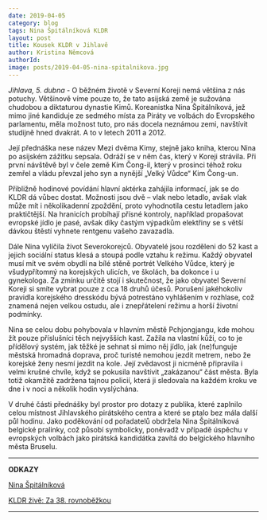 ```yaml
---
date: 2019-04-05
category: blog
tags: Nina Špitálníková KLDR
layout: post
title: Kousek KLDR v Jihlavě
author: Kristina Němcová
authorId:  
image: posts/2019-04-05-nina-spitalnikova.jpg
---
```

*Jihlava, 5. dubna* - O běžném životě v Severní Koreji nemá většina z nás potuchy. Většinově víme pouze to, že tato asijská země je sužována chudobou a diktaturou dynastie Kimů. Koreanistka Nina Špitálníková, jež mimo jiné kandiduje ze sedmého místa za Piráty ve volbách do Evropského parlamentu, měla možnost tuto, pro nás docela neznámou zemi, navštívit studijně hned dvakrát. A to v letech 2011 a 2012.

Její přednáška nese název Mezi dvěma Kimy, stejně jako kniha, kterou Nina po asijském zážitku sepsala. Odráží se v něm čas, který v Koreji strávila. Při první návštěvě byl v čele země Kim Čong-il, který v prosinci téhož roku zemřel a vládu převzal jeho syn a nynější „Velký Vůdce“ Kim Čong-un. 

Přibližně hodinové povídání hlavní aktérka zahájila informací, jak se do KLDR dá vůbec dostat. Možnosti jsou dvě – vlak nebo letadlo, avšak vlak může mít i několikadenní zpoždění, proto vyhodnotila cestu letadlem jako praktičtější. Na hranicích probíhají přísné kontroly, například propašovat evropské jídlo je pasé, avšak díky častým výpadkům elektřiny se s větší dávkou štěstí vyhnete rentgenu vašeho zavazadla.

Dále Nina vylíčila život Severokorejců. Obyvatelé jsou rozděleni do 52 kast a jejich sociální status klesá a stoupá podle vztahu k režimu. Každý obyvatel musí mít ve svém obydlí na bílé stěně portrét Velkého Vůdce, který je všudypřítomný na korejských ulicích, ve školách, ba dokonce i u gynekologa. Za zmínku určitě stojí i skutečnost, že jako obyvatel Severní Koreji si smíte vybrat pouze z cca 18 druhů účesů. Porušení jakéhokoliv pravidla korejského dresskódu bývá potrestáno vyhlášením v rozhlase, což znamená nejen velkou ostudu, ale i znepřátelení režimu a horší životní podmínky.

Nina se celou dobu pohybovala v hlavním městě Pchjongjangu, kde mohou žít pouze příslušníci těch nejvyšších kast. Zažila na vlastní kůži, co to je přídělový systém, jak těžké je sehnat si mimo něj jídlo, jak (ne)funguje městská hromadná doprava, proč turisté nemohou jezdit metrem, nebo že korejské ženy nesmí jezdit na kole. Její zvědavost ji nicméně připravila i velmi krušné chvíle, když se pokusila navštívit „zakázanou“ část města. Byla totiž okamžitě zadržena tajnou policií, která ji sledovala na každém kroku ve dne i v noci a několik hodin vyslýchána.  

V druhé části přednášky byl prostor pro dotazy z publika, které zaplnilo celou místnost Jihlavského pirátského centra a které se ptalo bez mála další půl hodinu. Jako poděkování od pořadatelů obdržela Nina Špitálníková belgické pralinky, což působí symbolicky, poněvadž v případě úspěchu v evropských volbách jako pirátská kandidátka zavítá do belgického hlavního města Bruselu.

---
**ODKAZY**

[Nina Špitálníková](https://wiki.pirati.cz/lide/nina_spitalnikova)

[KLDR živě: Za 38. rovnoběžkou](https://www.facebook.com/pg/spitalnikovanina/posts/?ref=page_internal) 

---
